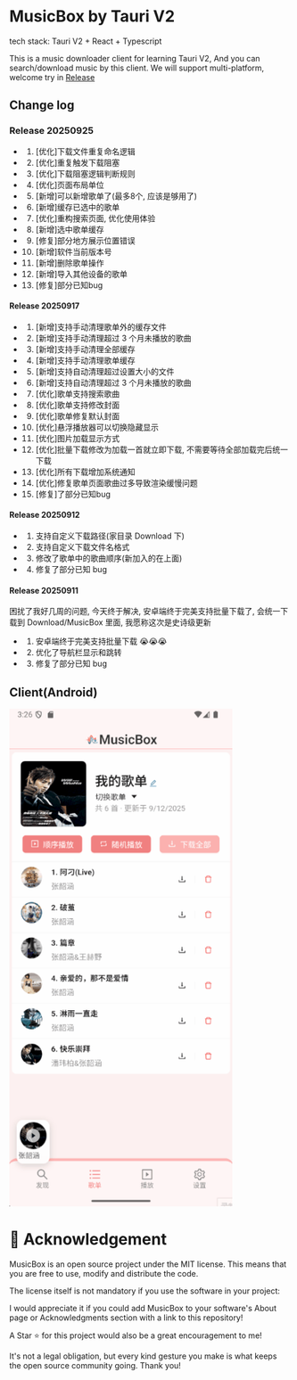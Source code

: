 # MusicBox by Tauri V2

tech stack: Tauri V2 + React + Typescript

This is a music downloader client for learning Tauri V2, And you can search/download music by this client.
We will support multi-platform, welcome try in [Release](https://github.com/KrisShin/musicbox/releases)

## Change log

### Release 20250925
- 1. [优化]下载文件重复命名逻辑 
- 2. [优化]重复触发下载阻塞 
- 3. [优化]下载阻塞逻辑判断规则
- 4. [优化]页面布局单位
- 5. [新增]可以新增歌单了(最多8个, 应该是够用了)
- 6. [新增]缓存已选中的歌单
- 7. [优化]重构搜索页面, 优化使用体验
- 8. [新增]选中歌单缓存
- 9. [修复]部分地方展示位置错误
- 10. [新增]软件当前版本号
- 11. [新增]删除歌单操作
- 12. [新增]导入其他设备的歌单
- 13. [修复]部分已知bug

#### Release 20250917

- 1. [新增]支持手动清理歌单外的缓存文件
- 2. [新增]支持手动清理超过 3 个月未播放的歌曲
- 3. [新增]支持手动清理全部缓存
- 4. [新增]支持手动清理歌单缓存
- 5. [新增]支持自动清理超过设置大小的文件
- 6. [新增]支持自动清理超过 3 个月未播放的歌曲
- 7. [优化]歌单支持搜索歌曲
- 8. [优化]歌单支持修改封面
- 9. [优化]歌单修复默认封面
- 10. [优化]悬浮播放器可以切换隐藏显示
- 11. [优化]图片加载显示方式
- 12. [优化]批量下载修改为加载一首就立即下载, 不需要等待全部加载完后统一下载
- 13. [优化]所有下载增加系统通知
- 14. [优化]修复歌单页面歌曲过多导致渲染缓慢问题
- 15. [修复]了部分已知bug

#### Release 20250912

- 1. 支持自定义下载路径(家目录 Download 下)
- 2. 支持自定义下载文件名格式
- 3. 修改了歌单中的歌曲顺序(新加入的在上面)
- 4. 修复了部分已知 bug

#### Release 20250911

困扰了我好几周的问题, 今天终于解决, 安卓端终于完美支持批量下载了, 会统一下载到 Download/MusicBox 里面, 我愿称这次是史诗级更新

- 1. 安卓端终于完美支持批量下载 😭😭😭
- 2. 优化了导航栏显示和跳转
- 3. 修复了部分已知 bug

## Client(Android)

<img src="/assets/example.gif" width="400px" alt="Desktop client">

# 🌟 Acknowledgement

MusicBox is an open source project under the MIT license. This means that you are free to use, modify and distribute the code.

The license itself is not mandatory if you use the software in your project:

I would appreciate it if you could add MusicBox to your software's About page or Acknowledgments section with a link to this repository!

A Star ⭐ for this project would also be a great encouragement to me!

It's not a legal obligation, but every kind gesture you make is what keeps the open source community going. Thank you!
